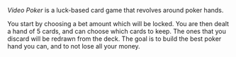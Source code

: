 _Video Poker_ is a luck-based card game that revolves around poker hands.

You start by choosing a bet amount which will be locked. You are then dealt a hand of 5 cards, and can choose which cards to keep. The ones that you discard will be redrawn from the deck. The goal is to build the best poker hand you can, and to not lose all your money.
